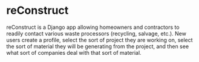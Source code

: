 # reConstruct


reConstruct is a Django app allowing homeowners and contractors to readily 
contact various waste processors (recycling, salvage, etc.).  New users 
create a profile, select the sort of project they are working on, select the 
sort of material they will be generating from the project, and then see what
sort of companies deal with that sort of material.

